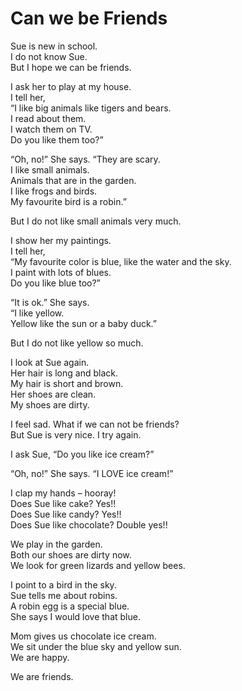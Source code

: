 # Can we be Friends

Sue is new in school.  
I do not know Sue.  
But I hope we can be friends. 

I ask her to play at my house.  
I tell her,  
“I like big animals like tigers and bears.   
I read about them.  
I watch them on TV.  
Do you like them too?”  

“Oh, no!” She says. 
“They are scary.  
I like small animals.  
Animals that are in the garden.  
I like frogs and birds.  
My favourite bird is a robin.” 

But I do not like small animals very much.  

I show her my paintings.  
I tell her,  
“My favourite color is blue, like the water and the sky.  
I paint with lots of blues.  
Do you like blue too?”  

“It is ok.” She says.  
“I like yellow.  
Yellow like the sun or a baby duck.”  

But I do not like yellow so much.  

I look at Sue again.  
Her hair is long and black.  
My hair is short and brown.  
Her shoes are clean.  
My shoes are dirty.  

I feel sad. What if we can not be friends?  
But Sue is very nice. I try again.  

I ask Sue, “Do you like ice cream?”  

“Oh, no!” She says. “I LOVE ice cream!”  

I clap my hands – hooray!  
Does Sue like cake? Yes!!  
Does Sue like candy? Yes!!  
Does Sue like chocolate? Double yes!!  

We play in the garden.  
Both our shoes are dirty now.  
We look for green lizards and yellow bees.  

I point to a bird in the sky.  
Sue tells me about robins.  
A robin egg is a special blue.  
She says I would love that blue.   

Mom gives us chocolate ice cream.  
We sit under the blue sky and yellow sun.  
We are happy.

We are friends.
